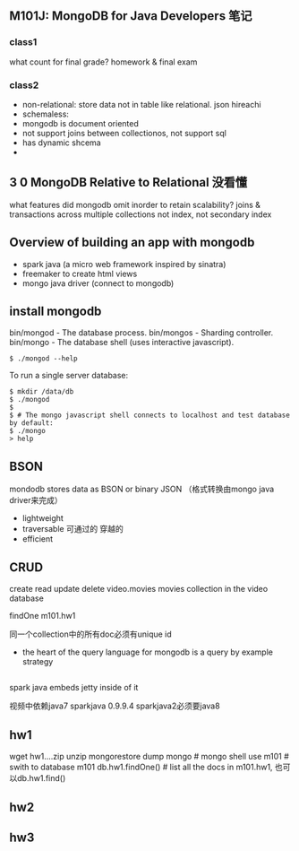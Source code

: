 ## M101J: MongoDB for Java Developers 笔记

### class1
what count for final grade? homework & final exam

### class2
- non-relational: store data not in table like relational.   json hireachi
- schemaless: 
- mongodb is document oriented
- not support joins between collectionos, not support sql
- has dynamic shcema
- 

## 3 0 MongoDB Relative to Relational  没看懂
what features did mongodb omit inorder to retain scalability?
joins & transactions across multiple collections
not index, not secondary index


## Overview of building an app with mongodb

- spark java (a micro web framework inspired by sinatra)
- freemaker to create html views
- mongo java driver (connect to mongodb)

## install mongodb
  bin/mongod - The database process.
  bin/mongos - Sharding controller.
  bin/mongo  - The database shell (uses interactive javascript).



    $ ./mongod --help

  To run a single server database:

    $ mkdir /data/db
    $ ./mongod
    $
    $ # The mongo javascript shell connects to localhost and test database by default:
    $ ./mongo
    > help

## BSON
mondodb stores data as BSON or binary JSON  （格式转换由mongo java driver来完成）
- lightweight
- traversable 可通过的 穿越的
- efficient


## CRUD
create
read
update
delete
video.movies   movies collection in the video database

findOne m101.hw1

同一个collection中的所有doc必须有unique id
- the heart of the query language for mongodb is a query by example strategy

##
spark java embeds jetty inside of it

视频中依赖java7  sparkjava 0.9.9.4
sparkjava2必须要java8

## hw1

wget hw1....zip
unzip
mongorestore dump
mongo  # mongo shell
use m101 # swith to database m101
db.hw1.findOne()  # list all the docs in m101.hw1, 也可以db.hw1.find() 


## hw2

## hw3